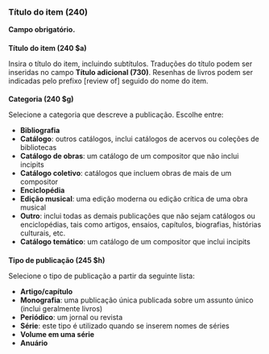 ### **Título do item (240)**

**Campo obrigatório.**

####   
**Título do item (240 $a)**  

Insira o título do item, incluindo subtítulos. Traduções do título podem ser inseridas no campo **Título adicional (730)**. Resenhas de livros podem ser indicadas pelo prefixo [review of] seguido do nome do item.

####   
**Categoria (240 $g)**  

Selecione a categoria que descreve a publicação. Escolhe entre:

- **Bibliografia**
- **Catálogo**: outros catálogos, inclui catálogos de acervos ou coleções de bibliotecas
- **Catálogo de obras**: um catálogo de um compositor que não inclui incipits
- **Catálogo coletivo**: catálogos que incluem obras de mais de um compositor
- **Enciclopédia**
- **Edição musical**: uma edição moderna ou edição crítica de uma obra musical
- **Outro**: inclui todas as demais publicações que não sejam catálogos ou enciclopédias, tais como artigos, ensaios, capítulos, biografias, histórias culturais, etc.
- **Catálogo temático**: um catálogo de um compositor que inclui incipits

####   
**Tipo de publicação (245 $h)**  

Selecione o tipo de publicação a partir da seguinte lista:

- **Artigo/capítulo**
- **Monografia**: uma publicação única publicada sobre um assunto único (inclui geralmente livros)
- **Periódico**: um jornal ou revista
- **Série**: este tipo é utilizado quando se inserem nomes de séries  
- **Volume em uma série**
- **Anuário**